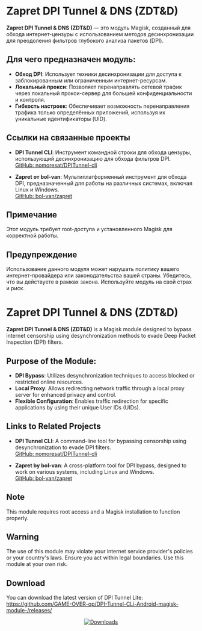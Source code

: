 # Zapret DPI Tunnel & DNS (ZDT&D)

**Zapret DPI Tunnel & DNS (ZDT&D)** — это модуль Magisk, созданный для обхода интернет-цензуры с использованием методов десинхронизации для преодоления фильтров глубокого анализа пакетов (DPI).

## Для чего предназначен модуль:

- **Обход DPI**: Использует техники десинхронизации для доступа к заблокированным или ограниченным интернет-ресурсам.
- **Локальный прокси**: Позволяет перенаправлять сетевой трафик через локальный прокси-сервер для большей конфиденциальности и контроля.
- **Гибкость настроек**: Обеспечивает возможность перенаправления трафика только определённых приложений, используя их уникальные идентификаторы (UID).

## Ссылки на связанные проекты

- **DPI Tunnel CLI**: Инструмент командной строки для обхода цензуры, использующий десинхронизацию для обхода фильтров DPI.  
  [GitHub: nomoresat/DPITunnel-cli](https://github.com/nomoresat/DPITunnel-cli)

- **Zapret от bol-van**: Мультиплатформенный инструмент для обхода DPI, предназначенный для работы на различных системах, включая Linux и Windows.  
  [GitHub: bol-van/zapret](https://github.com/bol-van/zapret)

## Примечание

Этот модуль требует root-доступа и установленного Magisk для корректной работы.

## Предупреждение

Использование данного модуля может нарушать политику вашего интернет-провайдера или законодательства вашей страны. Убедитесь, что вы действуете в рамках закона. Используйте модуль на свой страх и риск.

# Zapret DPI Tunnel & DNS (ZDT&D)

**Zapret DPI Tunnel & DNS (ZDT&D)** is a Magisk module designed to bypass internet censorship using desynchronization methods to evade Deep Packet Inspection (DPI) filters.

## Purpose of the Module:

- **DPI Bypass**: Utilizes desynchronization techniques to access blocked or restricted online resources.  
- **Local Proxy**: Allows redirecting network traffic through a local proxy server for enhanced privacy and control.  
- **Flexible Configuration**: Enables traffic redirection for specific applications by using their unique User IDs (UIDs).  

## Links to Related Projects

- **DPI Tunnel CLI**: A command-line tool for bypassing censorship using desynchronization to evade DPI filters.  
  [GitHub: nomoresat/DPITunnel-cli](https://github.com/nomoresat/DPITunnel-cli)  

- **Zapret by bol-van**: A cross-platform tool for DPI bypass, designed to work on various systems, including Linux and Windows.  
  [GitHub: bol-van/zapret](https://github.com/bol-van/zapret)

## Note

This module requires root access and a Magisk installation to function properly.

## Warning

The use of this module may violate your internet service provider's policies or your country's laws. Ensure you act within legal boundaries. Use this module at your own risk.

## Download

You can download the latest version of DPI Tunnel Lite:
https://github.com/GAME-OVER-op/DPI-Tunnel-CLi-Android-magisk-module-/releases/
<div align="center">
    <a href="https://github.com/GAME-OVER-op/ZDT-D/releases">
        <img src="https://img.shields.io/github/downloads/GAME-OVER-op/DPI-Tunnel-CLi-Android-magisk-module-/total?style=flat-square" alt="Downloads"/>
    </a>
</div>
